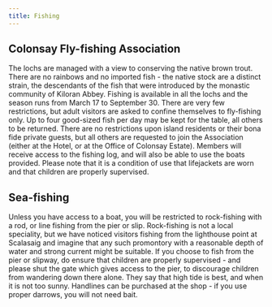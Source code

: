 ```yaml
---
title: Fishing
---
```


## Colonsay Fly-fishing Association

The lochs are managed with a view to conserving the native brown trout. There are no rainbows and no imported fish - the native stock are a distinct strain, the descendants of the fish that were introduced by the monastic community of Kiloran Abbey. Fishing is available in all the lochs and the season runs from March 17 to September 30. There are very few restrictions, but adult visitors are asked to confine themselves to fly-fishing only. Up to four good-sized fish per day may be kept for the table, all others to be returned. There are no restrictions upon island residents or their bona fide private guests, but all others are requested to join the Association (either at the Hotel, or at the Office of Colonsay Estate). Members will receive access to the fishing log, and will also be able to use the boats provided. Please note that it is a condition of use that lifejackets are worn and that children are properly supervised.

## Sea-fishing

Unless you have access to a boat, you will be restricted to rock-fishing with a rod, or line fishing from the pier or slip. Rock-fishing is not a local speciality, but we have noticed visitors fishing from the lighthouse point at Scalasaig and imagine that any such promontory with a reasonable depth of water and strong current might be suitable. If you choose to fish from the pier or slipway, do ensure that children are properly supervised - and please shut the gate which gives access to the pier, to discourage children from wandering down there alone. They say that high tide is best, and when it is not too sunny. Handlines can be purchased at the shop - if you use proper darrows, you will not need bait.